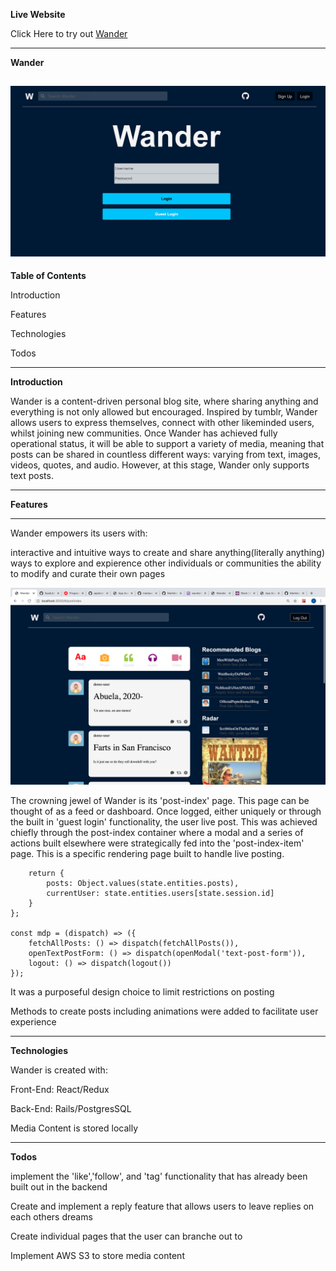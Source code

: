 **Live Website**

Click Here to try out [Wander](https://wanderboy.herokuapp.com/#/login)

---

**Wander**

![Alt text](app/assets/images/home.png "Optional Title")
---

**Table of Contents**

Introduction

Features

Technologies

Todos

---

**Introduction**

Wander is a content-driven personal blog site, where sharing anything and everything is not only allowed but encouraged. Inspired by tumblr, Wander allows users to express themselves, connect with other likeminded users, whilst joining new communities. Once Wander has achieved fully operational status, it will be able to support a variety of media, meaning that posts can  be shared in countless different ways: varying from text, images, videos, quotes, and audio. However, at this stage, Wander only supports text posts. 

---

**Features**

---
Wander empowers its users with:

interactive and intuitive ways to create and share anything(literally anything)
ways to explore and expierence other individuals or communities
the ability to modify and curate their own pages

![Alt text](app/assets/images/dash.png "Optional Title")

The crowning jewel of Wander is its 'post-index' page. This page can be thought of as a feed or dashboard. Once logged, either uniquely or through the built in 'guest login' functionality, the user live post. This was achieved chiefly through the post-index container where a modal and a series of actions built elsewhere were strategically fed into the 'post-index-item' page. This is a specific rendering page built to handle live posting. 


```const msp = (state) => {
    return {
        posts: Object.values(state.entities.posts),
        currentUser: state.entities.users[state.session.id]
    }
};

const mdp = (dispatch) => ({
    fetchAllPosts: () => dispatch(fetchAllPosts()),
    openTextPostForm: () => dispatch(openModal('text-post-form')),
    logout: () => dispatch(logout())
});
```

It was a purposeful design choice to limit restrictions on posting

Methods to create posts including animations were added to facilitate user experience



---
**Technologies**

Wander is created with:

Front-End: React/Redux

Back-End: Rails/PostgresSQL

Media Content is stored locally

---
**Todos**

implement the 'like','follow', and 'tag' functionality that has already been built out in the backend

Create and implement a reply feature that allows users to leave replies on each others dreams

Create individual pages that the user can branche out to 

Implement AWS S3 to store media content